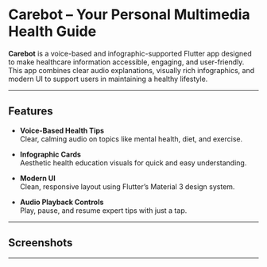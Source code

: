 # Carebot – Your Personal Multimedia Health Guide

**Carebot** is a voice-based and infographic-supported Flutter app designed to make healthcare information accessible, engaging, and user-friendly. This app combines clear audio explanations, visually rich infographics, and modern UI to support users in maintaining a healthy lifestyle.

---

##  Features

-  **Voice-Based Health Tips**  
  Clear, calming audio on topics like mental health, diet, and exercise.

-  **Infographic Cards**  
  Aesthetic health education visuals for quick and easy understanding.

-  **Modern UI**  
  Clean, responsive layout using Flutter’s Material 3 design system.

-  **Audio Playback Controls**  
  Play, pause, and resume expert tips with just a tap.

---

##  Screenshots
<!-- ![Home Screen](<img width="1903" height="1014" alt="image" src="https://github.com/user-attachments/assets/65665c21-1452-485b-a7c7-e7470d4e6b52" />
) -->
<!-- ![Infographic Screen](<img width="1905" height="1045" alt="image" src="https://github.com/user-attachments/assets/adb74c97-3013-40eb-931b-0385360d728c" />
) -->

---




